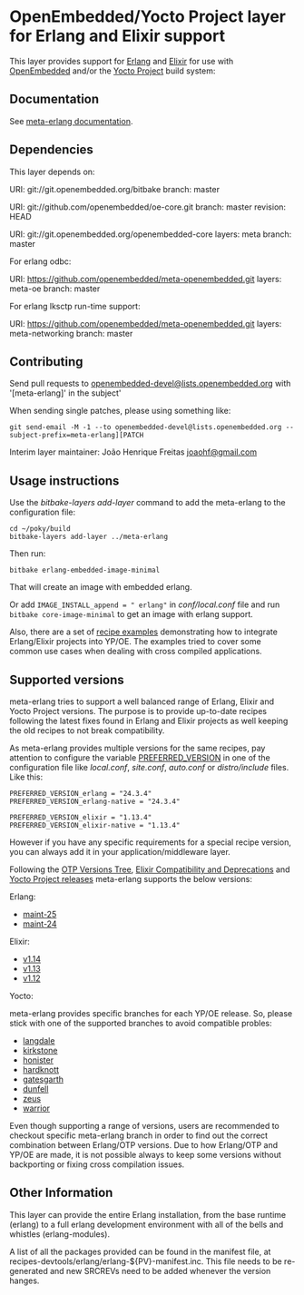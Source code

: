 # OpenEmbedded/Yocto Project layer for Erlang and Elixir support

This layer provides support for [Erlang](https://www.erlang.org/) and [Elixir](https://elixir-lang.org/) for use with [OpenEmbedded](http://www.openembedded.org/wiki/Main_Page) and/or
the [Yocto Project](https://www.yoctoproject.org/) build system:

## Documentation

See [meta-erlang documentation](https://meta-erlang.github.io/).

## Dependencies

This layer depends on:

  URI: git://git.openembedded.org/bitbake
  branch: master

  URI: git://github.com/openembedded/oe-core.git
  branch: master
  revision: HEAD

  URI: git://git.openembedded.org/openembedded-core
  layers: meta
  branch: master

For erlang odbc:

  URI: https://github.com/openembedded/meta-openembedded.git
  layers: meta-oe
  branch: master

For erlang lksctp run-time support:

  URI: https://github.com/openembedded/meta-openembedded.git
  layers: meta-networking
  branch: master


## Contributing

Send pull requests to openembedded-devel@lists.openembedded.org with '[meta-erlang]' in the subject'

When sending single patches, please using something like:

```
git send-email -M -1 --to openembedded-devel@lists.openembedded.org --subject-prefix=meta-erlang][PATCH
```

Interim layer maintainer: João Henrique Freitas <joaohf@gmail.com>

## Usage instructions

Use the _bitbake-layers add-layer_ command to add the meta-erlang to the configuration file:

```
cd ~/poky/build
bitbake-layers add-layer ../meta-erlang
```

Then run:

```
bitbake erlang-embedded-image-minimal
```

That will create an image with embedded erlang.

Or add ```IMAGE_INSTALL_append = " erlang"``` in _conf/local.conf_ file and run
```bitbake core-image-minimal``` to get an image with erlang support.

Also, there are a set of [recipe examples](recipes-examples) demonstrating how to integrate Erlang/Elixir
projects into YP/OE. The examples tried to cover some common use cases when dealing with cross compiled
applications.

## Supported versions

meta-erlang tries to support a well balanced range of Erlang, Elixir and Yocto Project versions. The purpose is to provide up-to-date recipes following the latest fixes found in Erlang and Elixir projects as well keeping the old recipes to not break compatibility.

As meta-erlang provides multiple versions for the same recipes, pay attention to configure the variable [PREFERRED_VERSION](https://docs.yoctoproject.org/ref-manual/ref-variables.html?highlight=preferred_version#term-PREFERRED_VERSION) in one of the configuration file like _local.conf_, _site.conf_, _auto.conf_ or _distro/include_ files. Like this:

```
PREFERRED_VERSION_erlang = "24.3.4"
PREFERRED_VERSION_erlang-native = "24.3.4"

PREFERRED_VERSION_elixir = "1.13.4"
PREFERRED_VERSION_elixir-native = "1.13.4"
```

However if you have any specific requirements for a special recipe version, you can always add it in your application/middleware layer.

Following the [OTP Versions Tree](http://erlang.org/download/otp_versions_tree.html),
[Elixir Compatibility and Deprecations](https://hexdocs.pm/elixir/compatibility-and-deprecations.html)
 and [Yocto Project releases](https://wiki.yoctoproject.org/wiki/Releases) meta-erlang supports the below versions:

Erlang:

 * [maint-25](https://github.com/erlang/otp/tree/maint-25)
 * [maint-24](https://github.com/erlang/otp/tree/maint-24)

Elixir:

* [v1.14](https://github.com/elixir-lang/elixir/tree/v1.14)
* [v1.13](https://github.com/elixir-lang/elixir/tree/v1.13)
* [v1.12](https://github.com/elixir-lang/elixir/tree/v1.12)

Yocto:

meta-erlang provides specific branches for each YP/OE release. So, please stick with one of the supported branches
to avoid compatible probles:

* [langdale](https://git.yoctoproject.org/cgit/cgit.cgi/poky/log/?h=langdale)
* [kirkstone](https://git.yoctoproject.org/cgit/cgit.cgi/poky/log/?h=kirkstone)
* [honister](https://git.yoctoproject.org/cgit/cgit.cgi/poky/log/?h=honister)
* [hardknott](https://git.yoctoproject.org/cgit/cgit.cgi/poky/log/?h=hardknott)
* [gatesgarth](https://git.yoctoproject.org/cgit/cgit.cgi/poky/tree/?h=gatesgarth)
* [dunfell](https://git.yoctoproject.org/cgit/cgit.cgi/poky/tree/?h=dunfell)
* [zeus](https://git.yoctoproject.org/cgit/cgit.cgi/poky/tree/?h=zeus)
* [warrior](https://git.yoctoproject.org/cgit/cgit.cgi/poky/tree/?h=warrior)

Even though supporting a range of versions, users are recommended to checkout specific meta-erlang branch in order to find out the correct combination between Erlang/OTP versions. Due to how Erlang/OTP and YP/OE are made, it is not
possible always to keep some versions without backporting or fixing cross compilation issues.

## Other Information

This layer can provide the entire Erlang installation, from the base
runtime (erlang) to a full erlang development environment with all
of the bells and whistles (erlang-modules).

A list of all the packages provided can be found in the manifest file,
at recipes-devtools/erlang/erlang-${PV}-manifest.inc. This file needs
to be re-generated and new SRCREVs need to be added whenever the version
hanges.
